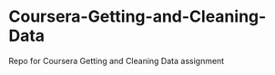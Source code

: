 Coursera-Getting-and-Cleaning-Data
==================================

Repo for Coursera Getting and Cleaning Data assignment
